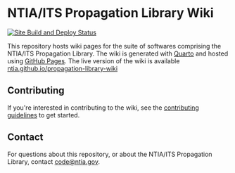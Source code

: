 # NTIA/ITS Propagation Library Wiki

[![Site Build and Deploy Status][gh-actions-badge]][gh-actions-link]

[gh-actions-badge]: https://github.com/NTIA/propagation-library-wiki/actions/workflows/quarto-publish.yml/badge.svg
[gh-actions-link]: https://ntia.github.io/propagation-library-wiki

This repository hosts wiki pages for the suite of softwares comprising the
NTIA/ITS Propagation Library. The wiki is generated with [Quarto](https://quarto.org/)
and hosted using [GitHub Pages](https://pages.github.com/). The live version of the
wiki is available [ntia.github.io/propagation-library-wiki](https://ntia.github.io/propagation-library-wiki)

## Contributing

If you're interested in contributing to the wiki, see the [contributing guidelines](CONTRIBUTING.md)
to get started.

## Contact

For questions about this repository, or about the NTIA/ITS Propagation Library,
contact <code@ntia.gov>.

